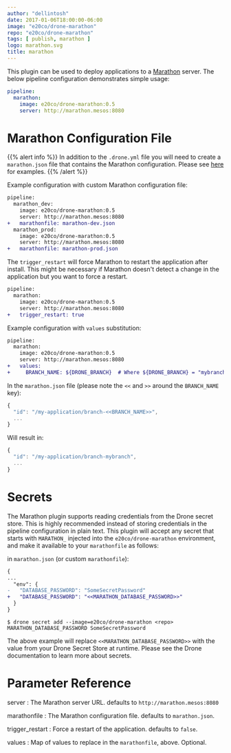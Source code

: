 ```yaml
---
author: "dellintosh"
date: 2017-01-06T18:00:00-06:00
image: "e20co/drone-marathon"
repo: "e20co/drone-marathon"
tags: [ publish, marathon ]
logo: marathon.svg
title: marathon
---
```


This plugin can be used to deploy applications to a [Marathon](https://mesosphere.github.io/marathon/) server. The below pipeline configuration demonstrates simple usage:

```yaml
pipeline:
  marathon:
    image: e20co/drone-marathon:0.5
    server: http://marathon.mesos:8080
```

# Marathon Configuration File

{{% alert info %}}
In addition to the `.drone.yml` file you will need to create a `marathon.json` file that contains the Marathon configuration.  Please see [here](https://github.com/mesosphere/marathon/tree/master/examples) for examples.
{{% /alert %}}

Example configuration with custom Marathon configuration file:

```diff
pipeline:
  marathon_dev:
    image: e20co/drone-marathon:0.5
    server: http://marathon.mesos:8080
+   marathonfile: marathon-dev.json
  marathon_prod:
    image: e20co/drone-marathon:0.5
    server: http://marathon.mesos:8080
+   marathonfile: marathon-prod.json  
```

The `trigger_restart` will force Marathon to restart the application after install.  This might be necessary if Marathon doesn't detect a change in the application but you want to force a restart.

```diff
pipeline:
  marathon:
    image: e20co/drone-marathon:0.5
    server: http://marathon.mesos:8080
+   trigger_restart: true
```

Example configuration with `values` substitution:

```diff
pipeline:
  marathon:
    image: e20co/drone-marathon:0.5
    server: http://marathon.mesos:8080
+   values:
+     BRANCH_NAME: ${DRONE_BRANCH}  # Where ${DRONE_BRANCH} = "mybranch"
```

In the `marathon.json` file (please note the `<<` and `>>` around the `BRANCH_NAME` key):

```js
{
  "id": "/my-application/branch-<<BRANCH_NAME>>",
  ...
}
```

Will result in:

```js
{
  "id": "/my-application/branch-mybranch",
  ...
}
```

# Secrets

The Marathon plugin supports reading credentials from the Drone secret store. This is highly recommended instead of storing credentials in the pipeline configuration in plain text.  This plugin will accept any secret that starts with `MARATHON_` injected into the `e20co/drone-marathon` environment, and make it available to your `marathonfile` as follows:

in `marathon.json` (or custom `marathonfile`):
```diff
{
...
  "env": {
-   "DATABASE_PASSWORD": "SomeSecretPassword"
+   "DATABASE_PASSWORD": "<<MARATHON_DATABASE_PASSWORD>>"
  }
}
```

```
$ drone secret add --image=e20co/drone-marathon <repo> MARATHON_DATABASE_PASSWORD SomeSecretPassword
```

The above example will replace `<<MARATHON_DATABASE_PASSWORD>>` with the value from your Drone Secret Store at runtime.  Please see the Drone documentation to learn more about secrets.

# Parameter Reference

server
: The Marathon server URL. defaults to `http://marathon.mesos:8080`

marathonfile
: The Marathon configuration file. defaults to `marathon.json`.

trigger_restart
: Force a restart of the application. defaults to `false`.

values
: Map of values to replace in the `marathonfile`, above.  Optional.

